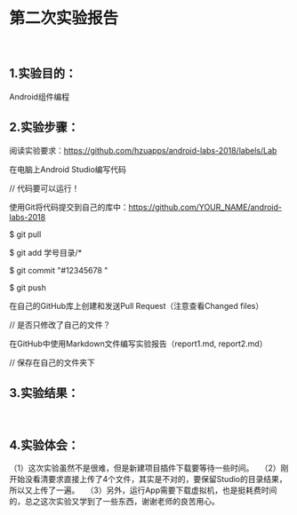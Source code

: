 # 第二次实验报告
 
## 1.实验目的：
Android组件编程
 
## 2.实验步骤：

阅读实验要求：https://github.com/hzuapps/android-labs-2018/labels/Lab

在电脑上Android Studio编写代码

// 代码要可以运行！

使用Git将代码提交到自己的库中：https://github.com/YOUR_NAME/android-labs-2018

$ git pull

$ git add 学号目录/*

$ git commit "#12345678 "

$ git push

在自己的GitHub库上创建和发送Pull Request（注意查看Changed files）

// 是否只修改了自己的文件？

在GitHub中使用Markdown文件编写实验报告（report1.md, report2.md）

// 保存在自己的文件夹下

## 3.实验结果：
 
## 4.实验体会：

（1）这次实验虽然不是很难，但是新建项目插件下载要等待一些时间。
 
（2）刚开始没看清要求直接上传了4个文件，其实是不对的，要保留Studio的目录结果，所以又上传了一遍。
 
（3）另外，运行App需要下载虚拟机，也是挺耗费时间的，总之这次实验又学到了一些东西，谢谢老师的良苦用心。 
